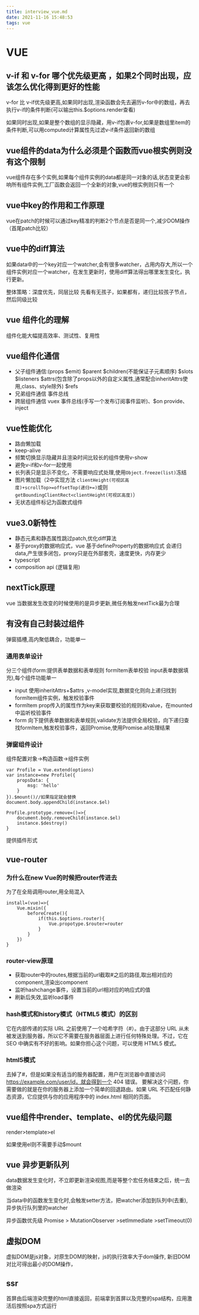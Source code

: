```yaml
---
title: interview_vue.md
date: 2021-11-16 15:48:53
tags: vue
---
```

# VUE
## v-if 和 v-for 哪个优先级更高 ，如果2个同时出现，应该怎么优化得到更好的性能
v-for 比 v-if优先级更高,如果同时出现,渲染函数会先去遍历v-for中的数组，再去执行v-if的条件判断(可以输出this.$options.render查看)

如果同时出现,如果是整个数组的显示隐藏，用v-if包裹v-for,如果是数组里item的条件判断,可以用computed计算属性先过滤v-if条件返回新的数组

## vue组件的data为什么必须是个函数而vue根实例则没有这个限制
vue组件存在多个实例,如果每个组件实例的data都是同一对象的话,状态变更会影响所有组件实例,工厂函数会返回一个全新的对象,vue的根实例则只有一个

## vue中key的作用和工作原理
vue在patch的时候可以通过key精准的判断2个节点是否是同一个,减少DOM操作（首尾patch比较）

## vue中的diff算法
如果data中的一个key对应一个watcher,会有很多watcher，占用内存大,所以一个组件实例对应一个watcher，在发生更新时，使用diff算法得出哪里发生变化，执行更新。

整体策略：深度优先，同层比较
先看有无孩子，如果都有，递归比较孩子节点，然后同级比较

## vue 组件化的理解
组件化能大幅提高效率、测试性、复用性
## vue组件化通信
- 父子组件通信:(props $emit) $parent $children(不能保证子元素顺序) $slots $listeners $attrs(包含除了props以外的自定义属性,通常配合inheritAttrs使用,class、style除外) $refs
- 兄弟组件通信 事件总线
- 跨层组件通信 vuex 事件总线(手写一个发布订阅事件监听)、$on provide、inject

## vue性能优化
- 路由懒加载
- keep-alive
- 频繁切换显示隐藏并且渲染时间比较长的组件使用v-show
- 避免v-if和v-for一起使用
- 长列表只是显示不变化，不需要响应式处理,使用`Object.freeze(list)`冻结
- 图片懒加载（2中实现方法 `clientHeight(可视区高度)+scrollTop>=offsetTop(递归+=)`或则 `getBoundingClientRect<clientHeight(可视区高度)`）
- 无状态组件标记为函数式组件

## vue3.0新特性
- 静态元素和静态属性跳过patch,优化diff算法
- 基于proxy的数据响应式，vue 基于defineProperty的数据响应式 会递归data,产生很多闭包，proxy只是在外部套壳，速度更快，内存更少
- typescript
- composition api (逻辑复用)
## nextTick原理
vue 当数据发生改变的时候使用的是异步更新,微任务触发nextTick最为合理
## 有没有自己封装过组件
弹窗插槽,高内聚低耦合，功能单一 

### 通用表单设计
分三个组件(form:提供表单数据和表单规则 formItem表单校验 input表单数据填充),每个组件功能单一

- input 使用inheritAttrs+$attrs ,v-model实现,数据变化则向上递归找到formItem组件实例，触发校验事件
- formItem prop传入的属性作为key来获取要校验的规则和value，在mounted中监听校验事件
- form 向下提供表单数据和表单规则,validate方法提供全局校验，向下递归查找formItem,触发校验事件，返回Promise,使用Promise.all处理结果

### 弹窗组件设计
组件配置对象->构造函数->组件实例

```
var Profile = Vue.extend(options)
var instance=new Profile({
    propsData: {
        msg: 'hello'
    }
}).$mount()//如果指定就会替换
document.body.appendChild(instance.$el)

Profile.prototype.remove=()=>{
    document.body.removeChild(instance.$el)
    instance.$destroy()
}
```
提供插件形式

## vue-router
### 为什么在new Vue的时候把router传进去
为了在全局调用router,用全局混入
```
install=(vue)=>{
    Vue.mixin({
        beforeCreate(){
            if(this.$options.router){
                Vue.propotype.$router=router
            }
        }
    })
}

```
### router-view原理
- 获取router中的routes,根据当前的url截取#之后的路径,取出相对应的component,渲染出component
- 监听hashchange事件，设置当前的url相对应的响应式的值
- 刷新后失效,监听load事件

### hash模式和history模式（HTML5 模式）的区别
它在内部传递的实际 URL 之前使用了一个哈希字符（#）。由于这部分 URL 从未被发送到服务器，所以它不需要在服务器层面上进行任何特殊处理。不过，它在 SEO 中确实有不好的影响。如果你担心这个问题，可以使用 HTML5 模式。
### html5模式
去掉了#，但是如果没有适当的服务器配置，用户在浏览器中直接访问 https://example.com/user/id，就会得到一个 404 错误。
要解决这个问题，你需要做的就是在你的服务器上添加一个简单的回退路由。如果 URL 不匹配任何静态资源，它应提供与你的应用程序中的 index.html 相同的页面。
## vue组件中render、template、el的优先级问题
render>template>el

如果使用el则不需要手动$mount

## vue 异步更新队列
data数据发生变化时，不立即更新渲染视图,而是等整个宏任务结束之后，统一去做渲染

当data中的函数发生变化时,会触发setter方法，把watcher添加到队列中(去重), 异步执行队列里的watcher

异步函数优先级
Promise > MutationObserver >setImmediate >setTimeout(0)

## 虚拟DOM
虚拟DOM是js对象，对原生DOM的映射，js的执行效率大于dom操作, 新旧DOM对比可得出最小的DOM操作，

## ssr
首屏由后端渲染完整的html直接返回，前端拿到首屏以及完整的spa结构，应用激活后按照spa方式运行